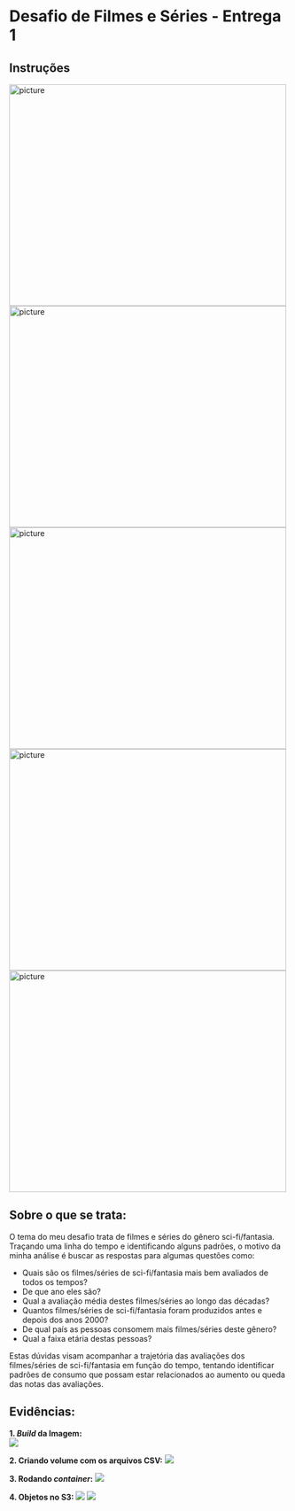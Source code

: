 # Desafio de Filmes e Séries - Entrega 1
## Instruções  
<img src="./instrucoes/1.png" alt="picture" width="500" height="400"> <img src="./instrucoes/2.png" alt="picture" width="500" height="400">
<img src="./instrucoes/3.png" alt="picture" width="500" height="400"> <img src="./instrucoes/4.png" alt="picture" width="500" height="400">
<img src="./instrucoes/5.png" alt="picture" width="500" height="400">  

## Sobre o que se trata:  
O tema do meu desafio trata de filmes e séries do gênero sci-fi/fantasia. Traçando uma linha do tempo e identificando alguns padrões, o motivo da minha análise é buscar as respostas para algumas questões como:  

* Quais são os filmes/séries de sci-fi/fantasia mais bem avaliados de todos os tempos?  
* De que ano eles são?  
* Qual a avaliação média destes filmes/séries ao longo das décadas?
* Quantos filmes/séries de sci-fi/fantasia foram produzidos antes e depois dos anos 2000?
* De qual país as pessoas consomem mais filmes/séries deste gênero?
* Qual a faixa etária destas pessoas?
  
Estas dúvidas visam acompanhar a trajetória das avaliações dos filmes/séries de sci-fi/fantasia em função do tempo, tentando identificar padrões de consumo que possam estar relacionados ao aumento ou queda das notas das avaliações.

## Evidências:
**1. *Build* da Imagem:**  
<img src="./evidencias/build.png">

**2. Criando volume com os arquivos CSV:**
<img src="./evidencias/volume.png">  

**3. Rodando *container*:**
<img src="./evidencias/rodando-container.png">  

**4. Objetos no S3:**
<img src="./evidencias/movies.png"> <img src="./evidencias/series.png">  

